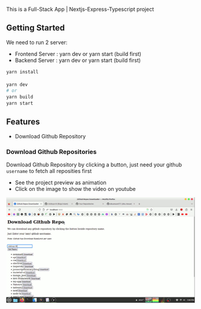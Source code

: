 This is a Full-Stack App | Nextjs-Express-Typescript project

## Getting Started

We need to run 2 server:
- Frontend Server 	: yarn dev      or      yarn start (build first)
- Backend Server 	: yarn dev      or      yarn start (build first)


```bash
yarn install

yarn dev
# or
yarn build 
yarn start
```


## Features
- Download Github Repository 


### Download Github Repositories
Download Github Repository by clicking a button, just need your github `username` to fetch all reposities first

- See the project preview as animation
- Click on the image to show the video on youtube


[![Project Preview](https://github.com/JavaScriptForEverything/download-github-reopo-by-click-a-button/blob/master/preview.gif?raw=true)](https://youtu.be/Cwn69cw8Pl8)
